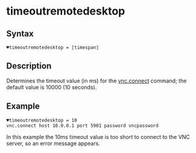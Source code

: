 # timeoutremotedesktop

## Syntax

```G1ANT
♥timeoutremotedesktop = ⟦timespan⟧
```

## Description

Determines the timeout value (in ms) for the [vnc.connect](https://manual.g1ant.com/link/G1ANT.Addon/G1ANT.Addon.Net/G1ANT.Addon.Net/Commands/VncConnectCommand.md) command; the default value is 10000 (10 seconds).

## Example

```G1ANT
♥timeoutremotedesktop = 10
vnc.connect host 10.0.0.1 port 5901 password vncpassword
```

In this example the 10ms timeout value is too short to connect to the VNC server, so an error message appears.

